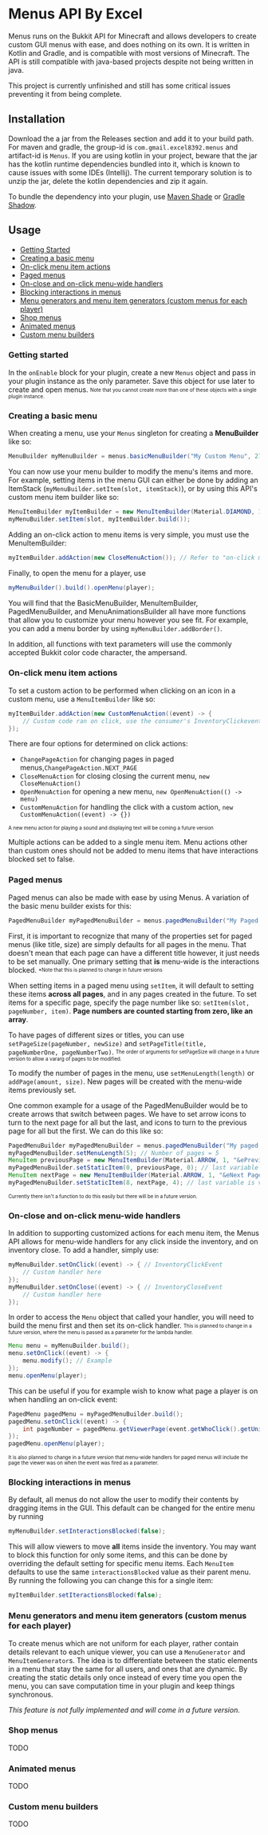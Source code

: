 
# Menus API By Excel

Menus runs on the Bukkit API for Minecraft and allows developers to create custom GUI menus with ease, and does nothing on its own. It is written in Kotlin and Gradle, and is compatible with most versions of Minecraft. The API is still compatible with java-based projects despite not being written in java.

This project is currently unfinished and still has some critical issues preventing it from being complete.


## Installation

Download the a jar from the Releases section and add it to your build path. For maven and gradle, the group-id is `com.gmail.excel8392.menus` and artifact-id is `Menus`. If you are using kotlin in your project, beware that the jar has the kotlin runtime dependencies bundled into it, which is known to cause issues with some IDEs (Intellij). The current temporary solution is to unzip the jar, delete the kotlin dependencies and zip it again.

To bundle the dependency into your plugin, use [Maven Shade](https://maven.apache.org/plugins/maven-shade-plugin/) or [Gradle Shadow](https://github.com/johnrengelman/shadow).

## Usage

- [Getting Started](https://github.com/Excel619/Menus#getting-started)
- [Creating a basic menu](https://github.com/Excel619/Menus#creating-a-basic-menu)
- [On-click menu item actions](https://github.com/Excel619/Menus#on-click-menu-item-actions)
- [Paged menus](https://github.com/Excel619/Menus#paged-menus)
- [On-close and on-click menu-wide handlers](https://github.com/Excel619/Menus#on-close-and-on-click-menu-wide-handlers)
- [Blocking interactions in menus](https://github.com/Excel619/Menus#blocking-interactions-in-menus)
- [Menu generators and menu item generators (custom menus for each player)](https://github.com/Excel619/Menus#menu-generators-and-menu-item-generators)
- [Shop menus](https://github.com/Excel619/Menus#shop-menus)
- [Animated menus](https://github.com/Excel619/Menus#animated-menus)
- [Custom menu builders](https://github.com/Excel619/Menus#custom-menu-builders)

### Getting started
In the `onEnable` block for your plugin, create a new `Menus` object and pass in your plugin instance as the only parameter. Save this object for use later to create and open menus.
<sub><sup>Note that you cannot create more than one of these objects with a single plugin instance.</sub></sup>

### Creating a basic menu
When creating a menu, use your `Menus` singleton for creating a **MenuBuilder** like so:
```java
MenuBuilder myMenuBuilder = menus.basicMenuBuilder("My Custom Menu", 27); // Menu title and size
```
You can now use your menu builder to modify the menu's items and more.  For example, setting items in the menu GUI can either be done by adding an ItemStack (`myMenuBuilder.setItem(slot, itemStack)`), or by using this API's custom menu item builder like so:
```java
MenuItemBuilder myItemBuilder = new MenuItemBuilder(Material.DIAMOND, 1, "&6Color Coded Name", "&7Optional vararg lore"); // material, amount, name, lore
myMenuBuilder.setItem(slot, myItemBuilder.build());
```
Adding an on-click action to menu items is very simple, you must use the MenuItemBuilder:
```java
myItemBuilder.addAction(new CloseMenuAction()); // Refer to "on-click menu item actions" for more options
```
Finally, to open the menu for a player, use
```java
myMenuBuilder().build().openMenu(player);
```
You will find that the BasicMenuBuilder, MenuItemBuilder, PagedMenuBuilder, and MenuAnimationsBuilder all have more functions that allow you to customize your menu however you see fit. For example, you can add a menu border by using `myMenuBuilder.addBorder()`.

 In addition, all functions with text parameters will use the commonly accepted Bukkit color code character, the ampersand.

### On-click menu item actions
To set a custom action to be performed when clicking on an icon in a custom menu, use a `MenuItemBuilder` like so:
```java
myItemBuilder.addAction(new CustomMenuAction((event) -> {
    // Custom code ran on click, use the consumer's InventoryClickevent.
}); 
```
There are four options for determined on click actions: 
- `ChangePageAction` for changing pages in paged menus,`ChangePageAction.NEXT_PAGE`
- `CloseMenuAction` for closing closing the current menu, `new CloseMenuAction()`
- `OpenMenuAction` for opening a new menu, `new OpenMenuAction(() -> menu)`
- `CustomMenuAction` for handling the click with a custom action, `new CustomMenuAction((event) -> {})`

<sub><sup>A new menu action for playing a sound and displaying text will be coming a future version</sub></sup>

Multiple actions can be added to a single menu item. Menu actions other than custom ones should not be added to menu items that have interactions blocked set to false.

### Paged menus
Paged menus can also be made with ease by using Menus. A variation of the basic menu builder exists for this:
```java
PagedMenuBuilder myPagedMenuBuilder = menus.pagedMenuBuilder("My Paged Menu", 27); // Title, size
```
First, it is important to recognize that many of the properties set for paged menus (like title, size) are simply defaults for all pages in the menu. That doesn't mean that each page can have a different title however, it just needs to be set manually. One primary setting that **is** menu-wide is the interactions blocked. <sub><sup>*Note that this is planned to change in future versions</sub></sup>

When setting items in a paged menu using `setItem`, it will default to setting these items **across all pages**, and in any pages created in the future. To set items for a specific page, specify the page number like so: `setItem(slot, pageNumber, item)`. **Page numbers are counted starting from zero, like an array**.

To have pages of different sizes or titles, you can use `setPageSize(pageNumber, newSize)` and `setPageTitle(title, pageNumberOne, pageNumberTwo)`. <sub><sup>The order of arguments for setPageSize will change in a future version to allow a vararg of pages to be modified.</sub></sup>

To modify the number of pages in the menu, use `setMenuLength(length)` or `addPage(amount, size)`. New pages will be created with the menu-wide items previously set.

One common example for a usage of the PagedMenuBuilder would be to create arrows that switch between pages. We have to set arrow icons to turn to the next page for all but the last, and icons to turn to the previous page for all but the first. We can do this like so: 
```java
PagedMenuBuilder myPagedMenuBuilder = menus.pagedMenuBuilder("My paged menu", 27);
myPagedMenuBuilder.setMenuLength(5); // Number of pages = 5
MenuItem previousPage = new MenuItemBuilder(Material.ARROW, 1, "&ePrevious Page").addAction(ChangePageAction.PREVIOUS_PAGE).build();
myPagedMenuBuilder.setStaticItem(0, previousPage, 0); // last variable is vararg of page numbers to exclude
MenuItem nextPage = new MenuItemBuilder(Material.ARROW, 1, "&eNext Page").addAction(ChangePageAction.NEXT_PAGE).build();
myPagedMenuBuilder.setStaticItem(8, nextPage, 4); // last variable is vararg of page numbers to exclude
```

<sub><sup>Currently there isn't a function to do this easily but there will be in a future version.</sub></sup>


### On-close and on-click menu-wide handlers
In addition to supporting customized actions for each menu item, the Menus API allows for menu-wide handlers for any click inside the inventory, and on inventory close. To add a handler, simply use:
```java
myMenuBuilder.setOnClick((event) -> { // InventoryClickEvent
    // Custom handler here
});
myMenuBuilder.setOnClose((event) -> { // InventoryCloseEvent
    // Custom handler here
});
```
In order to access the `Menu` object that called your handler, you will need to build the menu first and then set its on-click handler. <sub><sup>This is planned to change in a future version, where the menu is passed as a parameter for the lambda handler.</sub></sup>
```java
Menu menu = myMenuBuilder.build();
menu.setOnClick((event) -> {
    menu.modify(); // Example
});
menu.openMenu(player);
```
This can be useful if you for example wish to know what page a player is on when handling an on-click event:
```java
PagedMenu pagedMenu = myPagedMenuBuilder.build();
pagedMenu.setOnClick((event) -> {
    int pageNumber = pagedMenu.getViewerPage(event.getWhoClick().getUniqueId());
});
pagedMenu.openMenu(player);
```
<sub><sup>It is also planned to change in a future version that menu-wide handlers for paged menus will include the page the viewer was on when the event was fired as a parameter.</sup></sub>

### Blocking interactions in menus
By default, all menus do not allow the user to modify their contents by dragging items in the GUI. This default can be changed for the entire menu by running 
```java
myMenuBuilder.setInteractionsBlocked(false);
```
This will allow viewers to move **all** items inside the inventory. You may want to block this function for only some items, and this can be done by overriding the default setting for specific menu items. Each `MenuItem` defaults to use the same `interactionsBlocked` value as their parent menu. By running the following you can change this for a single item: 
```java
myItemBuilder.setIteractionsBlocked(false);
```

### Menu generators and menu item generators (custom menus for each player)
To create menus which are not uniform for each player, rather contain details relevant to each unique viewer, you can use a `MenuGenerator` and `MenuItemGenerator`s. The idea is to differentiate between the static elements in a menu that stay the same for all users, and ones that are dynamic. By creating the static details only once instead of every time you open the menu, you can save computation time in your plugin and keep things synchronous. 

<i>This feature is not fully implemented and will come in a future version.</i>

### Shop menus
TODO

### Animated menus
TODO

### Custom menu builders
TODO
